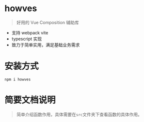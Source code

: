 # howves

> 好用的 Vue Composition 辅助库

- 支持 webpack vite 
- typescript 实现
- 致力于简单实用，满足基础业务需求

# 安装方式

`npm i howves`

# 简要文档说明

> 简单介绍函数作用，具体需要在`src`文件夹下查看函数的具体作用。